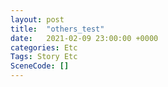 ```yaml
---
layout: post
title:  "others_test"
date:   2021-02-09 23:00:00 +0000
categories: Etc
Tags: Story Etc
SceneCode: []
---
```

